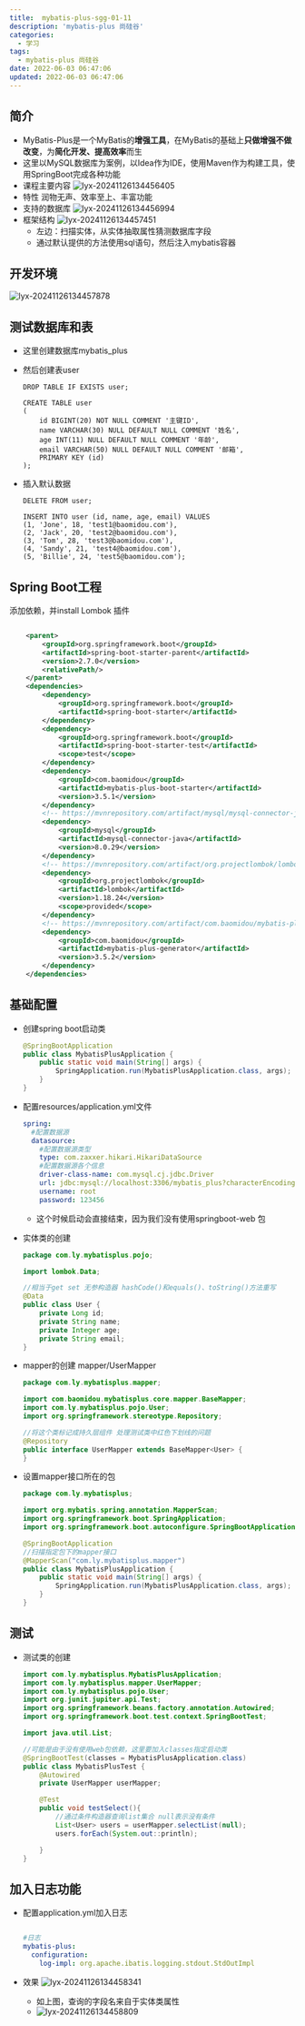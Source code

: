 ```yaml
---
title:  mybatis-plus-sgg-01-11
description: 'mybatis-plus 尚硅谷'
categories:
  - 学习
tags:
  - mybatis-plus 尚硅谷
date: 2022-06-03 06:47:06
updated: 2022-06-03 06:47:06
---
```


## 简介

- MyBatis-Plus是一个MyBatis的**增强工具**，在MyBatis的基础上**只做增强不做改变**，为**简化开发、提高效率**而生
- 这里以MySQL数据库为案例，以Idea作为IDE，使用Maven作为构建工具，使用SpringBoot完成各种功能
- 课程主要内容
  ![lyx-20241126134456405](images/mypost/lyx-20241126134456405.png)
- 特性 润物无声、效率至上、丰富功能
- 支持的数据库
  ![lyx-20241126134456994](images/mypost/lyx-20241126134456994.png)
- 框架结构
  ![lyx-20241126134457451](images/mypost/lyx-20241126134457451.png)
  - 左边：扫描实体，从实体抽取属性猜测数据库字段
  - 通过默认提供的方法使用sql语句，然后注入mybatis容器

## 开发环境

![lyx-20241126134457878](images/mypost/lyx-20241126134457878.png)

## 测试数据库和表

- 这里创建数据库mybatis_plus

- 然后创建表user

  ```mysql
  DROP TABLE IF EXISTS user;
  
  CREATE TABLE user
  (
      id BIGINT(20) NOT NULL COMMENT '主键ID',
      name VARCHAR(30) NULL DEFAULT NULL COMMENT '姓名',
      age INT(11) NULL DEFAULT NULL COMMENT '年龄',
      email VARCHAR(50) NULL DEFAULT NULL COMMENT '邮箱',
      PRIMARY KEY (id)
  );
  ```

- 插入默认数据

  ```mysql
  DELETE FROM user;
  
  INSERT INTO user (id, name, age, email) VALUES
  (1, 'Jone', 18, 'test1@baomidou.com'),
  (2, 'Jack', 20, 'test2@baomidou.com'),
  (3, 'Tom', 28, 'test3@baomidou.com'),
  (4, 'Sandy', 21, 'test4@baomidou.com'),
  (5, 'Billie', 24, 'test5@baomidou.com');
  ```

  

## Spring Boot工程

添加依赖，并install Lombok 插件

```xml

    <parent>
        <groupId>org.springframework.boot</groupId>
        <artifactId>spring-boot-starter-parent</artifactId>
        <version>2.7.0</version>
        <relativePath/>
    </parent>
    <dependencies>
        <dependency>
            <groupId>org.springframework.boot</groupId>
            <artifactId>spring-boot-starter</artifactId>
        </dependency>
        <dependency>
            <groupId>org.springframework.boot</groupId>
            <artifactId>spring-boot-starter-test</artifactId>
            <scope>test</scope>
        </dependency>
        <dependency>
            <groupId>com.baomidou</groupId>
            <artifactId>mybatis-plus-boot-starter</artifactId>
            <version>3.5.1</version>
        </dependency>
        <!-- https://mvnrepository.com/artifact/mysql/mysql-connector-java -->
        <dependency>
            <groupId>mysql</groupId>
            <artifactId>mysql-connector-java</artifactId>
            <version>8.0.29</version>
        </dependency>
        <!-- https://mvnrepository.com/artifact/org.projectlombok/lombok -->
        <dependency>
            <groupId>org.projectlombok</groupId>
            <artifactId>lombok</artifactId>
            <version>1.18.24</version>
            <scope>provided</scope>
        </dependency>
        <!-- https://mvnrepository.com/artifact/com.baomidou/mybatis-plus-generator -->
        <dependency>
            <groupId>com.baomidou</groupId>
            <artifactId>mybatis-plus-generator</artifactId>
            <version>3.5.2</version>
        </dependency>
    </dependencies>
```

## 基础配置

- 创建spring boot启动类

  ```java
  @SpringBootApplication
  public class MybatisPlusApplication {
      public static void main(String[] args) {
          SpringApplication.run(MybatisPlusApplication.class, args);
      }
  }
  ```

- 配置resources/application.yml文件

  ```yml
  spring:
    #配置数据源
    datasource:
      #配置数据源类型
      type: com.zaxxer.hikari.HikariDataSource
      #配置数据源各个信息
      driver-class-name: com.mysql.cj.jdbc.Driver
      url: jdbc:mysql://localhost:3306/mybatis_plus?characterEncoding=utf-8&&useSSL=false
      username: root
      password: 123456
  ```

  - 这个时候启动会直接结束，因为我们没有使用springboot-web 包

- 实体类的创建

  ```java
  package com.ly.mybatisplus.pojo;
  
  import lombok.Data;
  
  //相当于get set 无参构造器 hashCode()和equals()、toString()方法重写
  @Data
  public class User {
      private Long id;
      private String name;
      private Integer age;
      private String email;
  }
  
  ```

- mapper的创建 mapper/UserMapper

  ```java
  package com.ly.mybatisplus.mapper;
  
  import com.baomidou.mybatisplus.core.mapper.BaseMapper;
  import com.ly.mybatisplus.pojo.User;
  import org.springframework.stereotype.Repository;
  
  //将这个类标记成持久层组件 处理测试类中红色下划线的问题
  @Repository
  public interface UserMapper extends BaseMapper<User> {
  }
  
  ```

- 设置mapper接口所在的包

  ```java
  package com.ly.mybatisplus;
  
  import org.mybatis.spring.annotation.MapperScan;
  import org.springframework.boot.SpringApplication;
  import org.springframework.boot.autoconfigure.SpringBootApplication;
  
  @SpringBootApplication
  //扫描指定包下的mapper接口
  @MapperScan("com.ly.mybatisplus.mapper")
  public class MybatisPlusApplication {
      public static void main(String[] args) {
          SpringApplication.run(MybatisPlusApplication.class, args);
      }
  }
  
  ```

  

## 测试

- 测试类的创建

  ```java
  import com.ly.mybatisplus.MybatisPlusApplication;
  import com.ly.mybatisplus.mapper.UserMapper;
  import com.ly.mybatisplus.pojo.User;
  import org.junit.jupiter.api.Test;
  import org.springframework.beans.factory.annotation.Autowired;
  import org.springframework.boot.test.context.SpringBootTest;
  
  import java.util.List;
  
  //可能是由于没有使用web包依赖，这里要加入classes指定启动类
  @SpringBootTest(classes = MybatisPlusApplication.class)
  public class MybatisPlusTest {
      @Autowired
      private UserMapper userMapper;
  
      @Test
      public void testSelect(){
          //通过条件构造器查询list集合 null表示没有条件
          List<User> users = userMapper.selectList(null);
          users.forEach(System.out::println);
  
      }
  }
  
  ```

  

## 加入日志功能

- 配置application.yml加入日志

  ```yml
  
  #日志
  mybatis-plus:
    configuration:
      log-impl: org.apache.ibatis.logging.stdout.StdOutImpl
  ```

- 效果
  ![lyx-20241126134458341](images/mypost/lyx-20241126134458341.png)

  - 如上图，查询的字段名来自于实体类属性
  - ![lyx-20241126134458809](images/mypost/lyx-20241126134458809.png)

  
